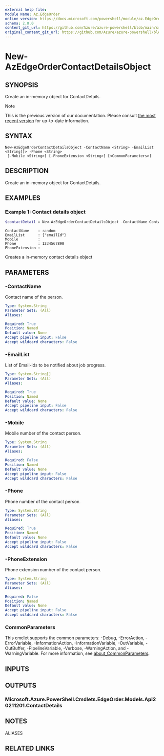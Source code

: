 ```yaml
---
external help file: 
Module Name: Az.EdgeOrder
online version: https://docs.microsoft.com/powershell/module/az.EdgeOrder/new-AzEdgeOrderContactDetailsObject
schema: 2.0.0
content_git_url: https://github.com/Azure/azure-powershell/blob/main/src/EdgeOrder/help/New-AzEdgeOrderContactDetailsObject.md
original_content_git_url: https://github.com/Azure/azure-powershell/blob/main/src/EdgeOrder/help/New-AzEdgeOrderContactDetailsObject.md
---
```


# New-AzEdgeOrderContactDetailsObject

## SYNOPSIS
Create an in-memory object for ContactDetails.

> [!NOTE]
>This is the previous version of our documentation. Please consult [the most recent version](/powershell/module/az.edgeorder/new-azedgeordercontactdetailsobject) for up-to-date information.

## SYNTAX

```
New-AzEdgeOrderContactDetailsObject -ContactName <String> -EmailList <String[]> -Phone <String>
 [-Mobile <String>] [-PhoneExtension <String>] [<CommonParameters>]
```

## DESCRIPTION
Create an in-memory object for ContactDetails.

## EXAMPLES

### Example 1: Contact details object
```powershell
$contactDetail = New-AzEdgeOrderContactDetailsObject -ContactName ContactName -EmailList @("emailId") -Phone Phone
```

```output
ContactName    : random
EmailList      : {"emailId"}
Mobile         :
Phone          : 1234567890
PhoneExtension :
```

Creates a in-memory contact details object

## PARAMETERS

### -ContactName
Contact name of the person.

```yaml
Type: System.String
Parameter Sets: (All)
Aliases:

Required: True
Position: Named
Default value: None
Accept pipeline input: False
Accept wildcard characters: False
```

### -EmailList
List of Email-ids to be notified about job progress.

```yaml
Type: System.String[]
Parameter Sets: (All)
Aliases:

Required: True
Position: Named
Default value: None
Accept pipeline input: False
Accept wildcard characters: False
```

### -Mobile
Mobile number of the contact person.

```yaml
Type: System.String
Parameter Sets: (All)
Aliases:

Required: False
Position: Named
Default value: None
Accept pipeline input: False
Accept wildcard characters: False
```

### -Phone
Phone number of the contact person.

```yaml
Type: System.String
Parameter Sets: (All)
Aliases:

Required: True
Position: Named
Default value: None
Accept pipeline input: False
Accept wildcard characters: False
```

### -PhoneExtension
Phone extension number of the contact person.

```yaml
Type: System.String
Parameter Sets: (All)
Aliases:

Required: False
Position: Named
Default value: None
Accept pipeline input: False
Accept wildcard characters: False
```

### CommonParameters
This cmdlet supports the common parameters: -Debug, -ErrorAction, -ErrorVariable, -InformationAction, -InformationVariable, -OutVariable, -OutBuffer, -PipelineVariable, -Verbose, -WarningAction, and -WarningVariable. For more information, see [about_CommonParameters](http://go.microsoft.com/fwlink/?LinkID=113216).

## INPUTS

## OUTPUTS

### Microsoft.Azure.PowerShell.Cmdlets.EdgeOrder.Models.Api20211201.ContactDetails

## NOTES

ALIASES

## RELATED LINKS

